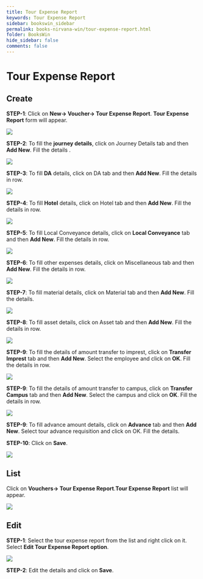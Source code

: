 ```yaml
---
title: Tour Expense Report
keywords: Tour Expense Report
sidebar: bookswin_sidebar
permalink: books-nirvana-win/tour-expense-report.html
folder: BooksWin
hide_sidebar: false
comments: false
---
```


# Tour Expense Report

## Create

**STEP-1**: Click on **New-> Voucher-> Tour Expense Report**. **Tour Expense Report** form will appear.

![](/images/tour-exp-rep-create.jpg)

**STEP-2**: To fill the **journey details**, click on Journey Details tab and then **Add New**. Fill the details .

![](/images/tour-exp-rep-create-addnew.jpg)

**STEP-3**: To fill **DA** details, click on DA tab and then **Add New**. Fill the details in row.

![](/images/tour-exp-rep-create-addnew2.jpg)

**STEP-4**: To fill **Hotel** details, click on Hotel tab and then **Add New**. Fill the details in row.

![](/images/tour-exp-rep-create-addnew-hotel.jpg)

**STEP-5**: To fill Local Conveyance details, click on **Local Conveyance** tab and then **Add New**. Fill the details in row.

![](/images/tour-exp-rep-create-addnew-localconvey.jpg)

**STEP-6**: To fill other expenses details, click on Miscellaneous tab and then **Add New**. Fill the details in row.

![](/images/tour-exp-rep-create-addnew-misle.jpg)

**STEP-7**: To fill material details, click on Material tab and then **Add New**. Fill the details.

![](/images/tour-exp-rep-create-addnew-material.jpg)

**STEP-8**: To fill asset details, click on Asset tab and then **Add New**. Fill the details in row.

![](/images/tour-exp-rep-create-addnew-assets.jpg)

**STEP-9**: To fill the details of amount transfer to imprest, click on **Transfer Imprest** tab and then **Add New**. Select the employee and click on **OK**.  Fill the details in row.

![](/images/tour-exp-rep-create-addnew-transimperest.jpg)

**STEP-9**: To fill the details of amount transfer to campus, click on **Transfer Campus** tab and then **Add New**. Select the campus and click on **OK**.  Fill the details in row.

![](/images/tour-exp-rep-create-addnew-transofc.jpg)

**STEP-9**: To fill advance amount details, click on **Advance** tab and then **Add New**. Select tour advance requisition and click on OK.  Fill the details.

**STEP-10**: Click on **Save**.

![](/images/tour-exp-rep-create-addnew-save.jpg)

## List

Click on **Vouchers-> Tour Expense Report**.**Tour Expense Report** list will appear.

![](/images/tour-exp-rep-list.jpg)

## Edit

**STEP-1**: Select the tour expense report from the list and right click on it. Select **Edit Tour Expense Report option**.

![](/images/tour-exp-rep-edit.jpg)

**STEP-2**: Edit the details and click on **Save**.

